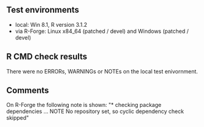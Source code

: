 ## Test environments
* local: Win 8.1, R version 3.1.2
* via R-Forge: Linux x84_64 (patched / devel) and Windows (patched / devel)

## R CMD check results
There were no ERRORs, WARNINGs or NOTEs on the local test enivornment.

## Comments
On R-Forge the following note is shown:
"* checking package dependencies ... NOTE
  No repository set, so cyclic dependency check skipped"